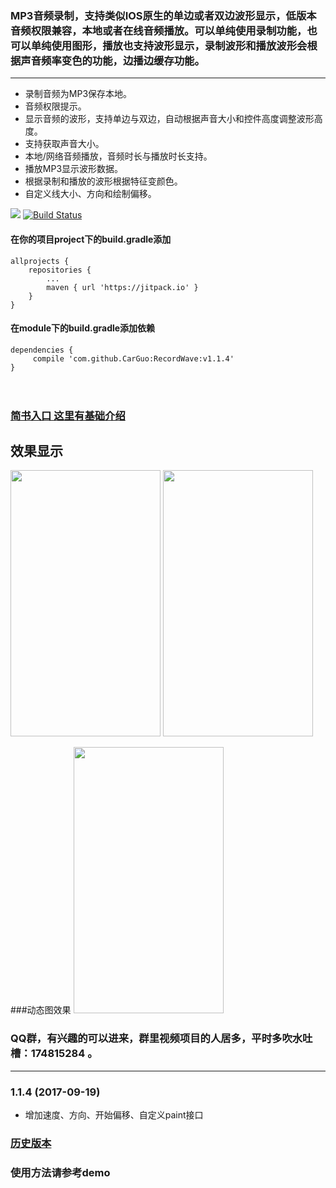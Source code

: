 ### MP3音频录制，支持类似IOS原生的单边或者双边波形显示，低版本音频权限兼容，本地或者在线音频播放。可以单纯使用录制功能，也可以单纯使用图形，播放也支持波形显示，录制波形和播放波形会根据声音频率变色的功能，边播边缓存功能。

---------------------------------


* 录制音频为MP3保存本地。
* 音频权限提示。
* 显示音频的波形，支持单边与双边，自动根据声音大小和控件高度调整波形高度。
* 支持获取声音大小。
* 本地/网络音频播放，音频时长与播放时长支持。
* 播放MP3显示波形数据。
* 根据录制和播放的波形根据特征变颜色。
* 自定义线大小、方向和绘制偏移。


[![](https://jitpack.io/v/CarGuo/RecordWave.svg)](https://jitpack.io/#CarGuo/RecordWave)
[![Build Status](https://travis-ci.org/CarGuo/RecordWave.svg?branch=master)](https://travis-ci.org/CarGuo/RecordWave)


#### 在你的项目project下的build.gradle添加
```
allprojects {
	repositories {
		...
		maven { url 'https://jitpack.io' }
	}
}
```
#### 在module下的build.gradle添加依赖
```
dependencies {
     compile 'com.github.CarGuo:RecordWave:v1.1.4'
}

```
　

### [简书入口 这里有基础介绍](http://www.jianshu.com/p/2448e2903b07)


## 效果显示
<img src="https://github.com/CarGuo/RecordWave/blob/master/01.jpg" width="240px" height="426px"/>
<img src="https://github.com/CarGuo/RecordWave/blob/master/03.jpg" width="240px" height="426px"/>

###动态图效果
<img src="https://github.com/CarGuo/RecordWave/blob/master/01.gif" width="240px" height="426px"/>
　


### QQ群，有兴趣的可以进来，群里视频项目的人居多，平时多吹水吐槽：174815284 。

----------------------------------------------------

### 1.1.4 (2017-09-19)
* 增加速度、方向、开始偏移、自定义paint接口


### [历史版本](https://github.com/CarGuo/RecordWave/blob/master/OLD_VERSION.md)

### 使用方法请参考demo




